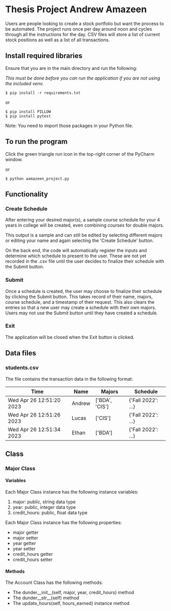 # Thesis Project Andrew Amazeen

Users are people looking to create a stock portfolio but
want the process to be automated. The project runs once
per day around noon and cycles through all the instructions
for the day. CSV files will store a list of current stock
positions as well as a list of all transactions.

## Install required libraries
Ensure that you are in the main directory and
run the following:

_This must be done before you can run the application
if you are not using the included venv._

```shell
$ pip install -r requirements.txt
```
or
```shell
$ pip install PILLOW
$ pip install pytest
```
Note: You need to import those packages in your
Python file.

## To run the program
Click the green triangle run icon in the
top-right corner of the PyCharm window.

or
```shell
$ python aamazeen_project.py
```

## Functionality
### Create Schedule
After entering your desired major(s), a sample course schedule
for your 4 years in college will be created, even combining
courses for double majors.

This output is a sample and can still be edited by selecting
different majors or editing your name and again selecting the
'Create Schedule' button.

On the back end, the code will automatically register the inputs
and determine which schedule to present to the user. These are
not yet recorded in the .csv file until the user decides to
finalize their schedule with the Submit button.

### Submit
Once a schedule is created, the user may choose to finalize
their schedule by clicking the Submit button. This takes record
of their name, majors, course schedule, and a timestamp of
their request. This also clears the entries so that a new user
may create a schedule with their own majors. Users may not use
the Submit button until they have created a schedule.

### Exit
The application will be closed when the Exit
button is clicked.

## Data files
### students.csv
The file contains the transaction data in the
following format:

| Time                     | Name   | Majors         | Schedule           |
|--------------------------|--------|----------------|--------------------|
| Wed Apr 26 12:51:20 2023 | Andrew | ['BDA', 'CIS'] | {'Fall 2022': ...} |
| Wed Apr 26 12:51:26 2023 | Lucas  | ['CIS']        | {'Fall 2022': ...} |
| Wed Apr 26 12:51:34 2023 | Ethan  | ['BDA']        | {'Fall 2022': ...} |

## Class

### Major Class

#### Variables
Each Major Class instance has the following
instance variables:
1. major: public, string data type
2. year: public, integer data type
3. credit_hours: public, float data type

Each Major Class instance has the following
properties:
- major getter
- major setter
- year getter
- year setter
- credit_hours getter
- credit_hours setter

#### Methods
The Account Class has the following methods:
* The dunder__init__(self, major, year, credit_hours) method
* The dunder__str__(self) method
* The update_hours(self, hours_earned) instance method